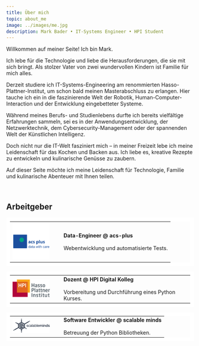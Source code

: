 ```yaml
---
title: Über mich
topic: about_me
image: ../images/me.jpg
description: Mark Bader • IT-Systems Engineer • HPI Student
---
```


Willkommen auf meiner Seite! Ich bin Mark.

Ich lebe für die Technologie und liebe die Herausforderungen, die sie mit sich bringt. Als stolzer Vater von zwei wundervollen Kindern ist Familie für mich alles.

Derzeit studiere ich IT-Systems-Engineering am renommierten Hasso-Plattner-Institut, um schon bald meinen Masterabschluss zu erlangen. Hier tauche ich ein in die faszinierende Welt der Robotik, Human-Computer-Interaction und der Entwicklung eingebetteter Systeme. 

Während meines Berufs- und Studienlebens durfte ich bereits vielfältige Erfahrungen sammeln, sei es in der Anwendungsentwicklung, der Netzwerktechnik, dem Cybersecurity-Management oder der spannenden Welt der Künstlichen Intelligenz. 

Doch nicht nur die IT-Welt fasziniert mich – in meiner Freizeit lebe ich meine Leidenschaft für das Kochen und Backen aus. Ich liebe es, kreative Rezepte zu entwickeln und kulinarische Genüsse zu zaubern.

Auf dieser Seite möchte ich meine Leidenschaft für Technologie, Familie und kulinarische Abenteuer mit Ihnen teilen. 

&nbsp;

## Arbeitgeber

<table style="border: 10px solid #fff;">
<tr>
    <td style="width: 100px; padding-right: 30px;"> 
        <img src="../images/acs_plus.png" /> </td>
    <td> 
        <b> Data-Engineer @ acs-plus </b> </br></br>
        Webentwicklung und automatisierte Tests.
    </td>
</tr>
</table>

<table style="border: 10px solid #fff;">
<tr>
    <td style="width: 100px; padding-right: 30px;"> 
        <img src="../images/HPI_logo.png"/> 
    </td>
    <td> 
        <b> Dozent @ HPI Digital Kolleg </b></br></br>
        Vorbereitung und Durchführung eines Python Kurses.
    </td>
</tr>
</table>

<table style="border: 10px solid #fff;">
<tr>
    <td style="width: 100px; padding-right: 30px;"> 
        <img src="../images/scalable_minds.png"/> 
    </td>
    <td> 
        <b> Software Entwickler @ scalable minds </b></br></br>
        Betreuung der Python Bibliotheken.
    </td>
</tr>
</table>